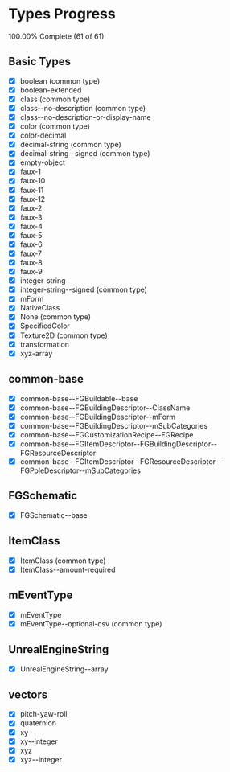 # Types Progress

100.00% Complete (61 of 61)

## Basic Types

-   [x] boolean (common type)
-   [x] boolean-extended
-   [x] class (common type)
-   [x] class--no-description (common type)
-   [x] class--no-description-or-display-name
-   [x] color (common type)
-   [x] color-decimal
-   [x] decimal-string (common type)
-   [x] decimal-string--signed (common type)
-   [x] empty-object
-   [x] faux-1
-   [x] faux-10
-   [x] faux-11
-   [x] faux-12
-   [x] faux-2
-   [x] faux-3
-   [x] faux-4
-   [x] faux-5
-   [x] faux-6
-   [x] faux-7
-   [x] faux-8
-   [x] faux-9
-   [x] integer-string
-   [x] integer-string--signed (common type)
-   [x] mForm
-   [x] NativeClass
-   [x] None (common type)
-   [x] SpecifiedColor
-   [x] Texture2D (common type)
-   [x] transformation
-   [x] xyz-array

## common-base

-   [x] common-base--FGBuildable--base
-   [x] common-base--FGBuildingDescriptor--ClassName
-   [x] common-base--FGBuildingDescriptor--mForm
-   [x] common-base--FGBuildingDescriptor--mSubCategories
-   [x] common-base--FGCustomizationRecipe--FGRecipe
-   [x] common-base--FGItemDescriptor--FGBuildingDescriptor--FGResourceDescriptor
-   [x] common-base--FGItemDescriptor--FGResourceDescriptor--FGPoleDescriptor--mSubCategories

## FGSchematic

-   [x] FGSchematic--base

## ItemClass

-   [x] ItemClass (common type)
-   [x] ItemClass--amount-required

## mEventType

-   [x] mEventType
-   [x] mEventType--optional-csv (common type)

## UnrealEngineString

-   [x] UnrealEngineString--array

## vectors

-   [x] pitch-yaw-roll
-   [x] quaternion
-   [x] xy
-   [x] xy--integer
-   [x] xyz
-   [x] xyz--integer
